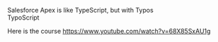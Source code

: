 Salesforce Apex is like TypeScript, but with Typos
<br />
TypoScript

Here is the course
https://www.youtube.com/watch?v=68X85SxAU1g
